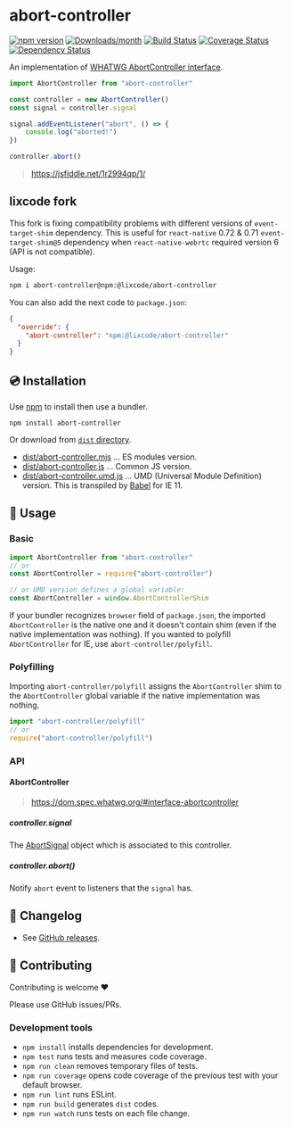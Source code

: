 # abort-controller

[![npm version](https://img.shields.io/npm/v/abort-controller.svg)](https://www.npmjs.com/package/abort-controller)
[![Downloads/month](https://img.shields.io/npm/dm/abort-controller.svg)](http://www.npmtrends.com/abort-controller)
[![Build Status](https://travis-ci.org/mysticatea/abort-controller.svg?branch=master)](https://travis-ci.org/mysticatea/abort-controller)
[![Coverage Status](https://codecov.io/gh/mysticatea/abort-controller/branch/master/graph/badge.svg)](https://codecov.io/gh/mysticatea/abort-controller)
[![Dependency Status](https://david-dm.org/mysticatea/abort-controller.svg)](https://david-dm.org/mysticatea/abort-controller)

An implementation of [WHATWG AbortController interface](https://dom.spec.whatwg.org/#interface-abortcontroller).

```js
import AbortController from "abort-controller"

const controller = new AbortController()
const signal = controller.signal

signal.addEventListener("abort", () => {
    console.log("aborted!")
})

controller.abort()
```

> https://jsfiddle.net/1r2994qp/1/

## lixcode fork

This fork is fixing compatibility problems with different versions of `event-target-shim` dependency.
This is useful for `react-native` 0.72 & 0.71 `event-target-shim@5` dependency when
`react-native-webrtc` required version 6 (API is not compatible).

Usage:
```sh
npm i abort-controller@npm:@lixcode/abort-controller
```

You can also add the next code to `package.json`:
```json
{
  "override": {
    "abort-controller": "npm:@lixcode/abort-controller"
  }
}
```


## 💿 Installation

Use [npm](https://www.npmjs.com/) to install then use a bundler.

```
npm install abort-controller
```

Or download from [`dist` directory](./dist).

- [dist/abort-controller.mjs](dist/abort-controller.mjs) ... ES modules version.
- [dist/abort-controller.js](dist/abort-controller.js) ... Common JS version.
- [dist/abort-controller.umd.js](dist/abort-controller.umd.js) ... UMD (Universal Module Definition) version. This is transpiled by [Babel](https://babeljs.io/) for IE 11.

## 📖 Usage

### Basic

```js
import AbortController from "abort-controller"
// or
const AbortController = require("abort-controller")

// or UMD version defines a global variable:
const AbortController = window.AbortControllerShim
```

If your bundler recognizes `browser` field of `package.json`, the imported `AbortController` is the native one and it doesn't contain shim (even if the native implementation was nothing).
If you wanted to polyfill `AbortController` for IE, use `abort-controller/polyfill`.

### Polyfilling

Importing `abort-controller/polyfill` assigns the `AbortController` shim to the `AbortController` global variable if the native implementation was nothing.

```js
import "abort-controller/polyfill"
// or
require("abort-controller/polyfill")
```

### API

#### AbortController

> https://dom.spec.whatwg.org/#interface-abortcontroller

##### controller.signal

The [AbortSignal](https://dom.spec.whatwg.org/#interface-AbortSignal) object which is associated to this controller.

##### controller.abort()

Notify `abort` event to listeners that the `signal` has.

## 📰 Changelog

- See [GitHub releases](https://github.com/mysticatea/abort-controller/releases).

## 🍻 Contributing

Contributing is welcome ❤️

Please use GitHub issues/PRs.

### Development tools

- `npm install` installs dependencies for development.
- `npm test` runs tests and measures code coverage.
- `npm run clean` removes temporary files of tests.
- `npm run coverage` opens code coverage of the previous test with your default browser.
- `npm run lint` runs ESLint.
- `npm run build` generates `dist` codes.
- `npm run watch` runs tests on each file change.
